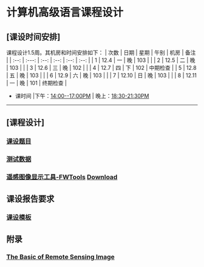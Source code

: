 # 计算机高级语言课程设计

## [课设时间安排]
课程设计1.5周。其机房和时间安排如下：
|  次数  |  日期   |  星期  |  午别  |  机房  |  备注  |
| :--: | :---: | :--: | :--: | :--: | :--: |
|  1   | 12.4  |  一   |  晚   | 103  |      |
|  2   | 12.5  |  二   |  晚   | 103  |      |
|  3   | 12.6  |  三   |  晚   | 102  |      |
|  4   | 12.7  |  四   |  下   | 102  | 中期检查 |
|  5   | 12.8  |  五   |  晚   | 103  |      |
|  6   | 12.9  |  六   |  晚   | 103  |      |
|  7   | 12.10 |  日   |  晚   | 103  |      |
|  8   | 12.11 |  一   |  晚   | 101  | 终期检查 |

- 课时间  |下午：<u>14:00--17:00PM</u>  | 晚上：<u>18:30-21:30PM</u>
---

## [课程设计]
### [课设题目](./CourseDesignSubject.md)
### [测试数据](./Projects/RSImage/Data/)
### [遥感图像显示工具-FWTools](./Projects/RSImage/FWTools) [Download](http://home.gdal.org/fwtools/FWTools247.exe)

## 课设报告要求
### [课设模板](./Projects/RSImage//%E8%AF%BE%E7%A8%8B%E8%AE%BE%E8%AE%A1%E6%8A%A5%E5%91%8A%E6%A8%A1%E6%9D%BF.doc)

## 附录
### [The Basic of Remote Sensing Image](./Projects/RSImage/Basic_RS_Image.pdf)